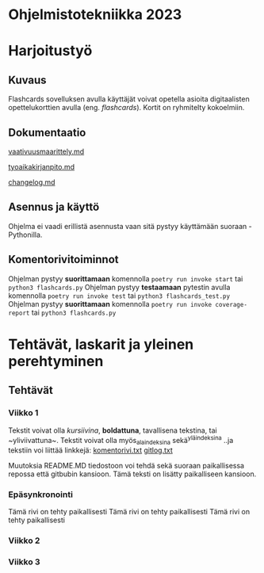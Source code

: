 # Ohjelmistotekniikka 2023

# Harjoitustyö
## Kuvaus
Flashcards sovelluksen avulla käyttäjät voivat opetella asioita digitaalisten opettelukorttien avulla (eng. *flashcards*). Kortit on ryhmitelty kokoelmiin. 



## Dokumentaatio
[vaativuusmaarittely.md](https://github.com/platipus82/ot-harjoitustyo/blob/main/dokumentaatio/vaatimusmaarittely.md)

[tyoaikakirjanpito.md](https://github.com/platipus82/ot-harjoitustyo/blob/main/dokumentaatio/tyoaikakirjanpito.md)

[changelog.md](https://github.com/platipus82/ot-harjoitustyo/blob/main/dokumentaatio/changelog.md)

## Asennus ja käyttö
Ohjelma ei vaadi erillistä asennusta vaan sitä pystyy käyttämään suoraan - Pythonilla. 

## Komentorivitoiminnot
Ohjelman pystyy **suorittamaan** komennolla `poetry run invoke start` tai `python3 flashcards.py`
Ohjelman pystyy **testaamaan** pytestin avulla komennolla `poetry run invoke test` tai `python3 flashcards_test.py`
Ohjelman pystyy **suorittamaan** komennolla `poetry run invoke coverage-report` tai `python3 flashcards.py`


# Tehtävät, laskarit ja yleinen perehtyminen
## Tehtävät
### Viikko 1
Tekstit voivat olla *kursiivina*, **boldattuna**, tavallisena tekstina, tai ~yliviivattuna~. 
Tekstit voivat olla myös<sub>alaindeksina</sub> sekä<sup>yläindeksina</sup>
..ja tekstiin voi liittää linkkejä: 
[komentorivi.txt](https://github.com/platipus82/ot-harjoitustyo/blob/main/laskarit/viikko1/komentorivi.txt)
[gitlog.txt](https://github.com/platipus82/ot-harjoitustyo/blob/main/laskarit/viikko1/gitlog.txt)

Muutoksia README.MD tiedostoon voi tehdä sekä suoraan paikallisessa repossa että gitbubin kansioon. Tämä teksti on lisätty paikalliseen kansioon. 

### Epäsynkronointi
Tämä rivi on tehty paikallisesti
Tämä rivi on tehty paikallisesti
Tämä rivi on tehty paikallisesti

### Viikko 2

### Viikko 3
